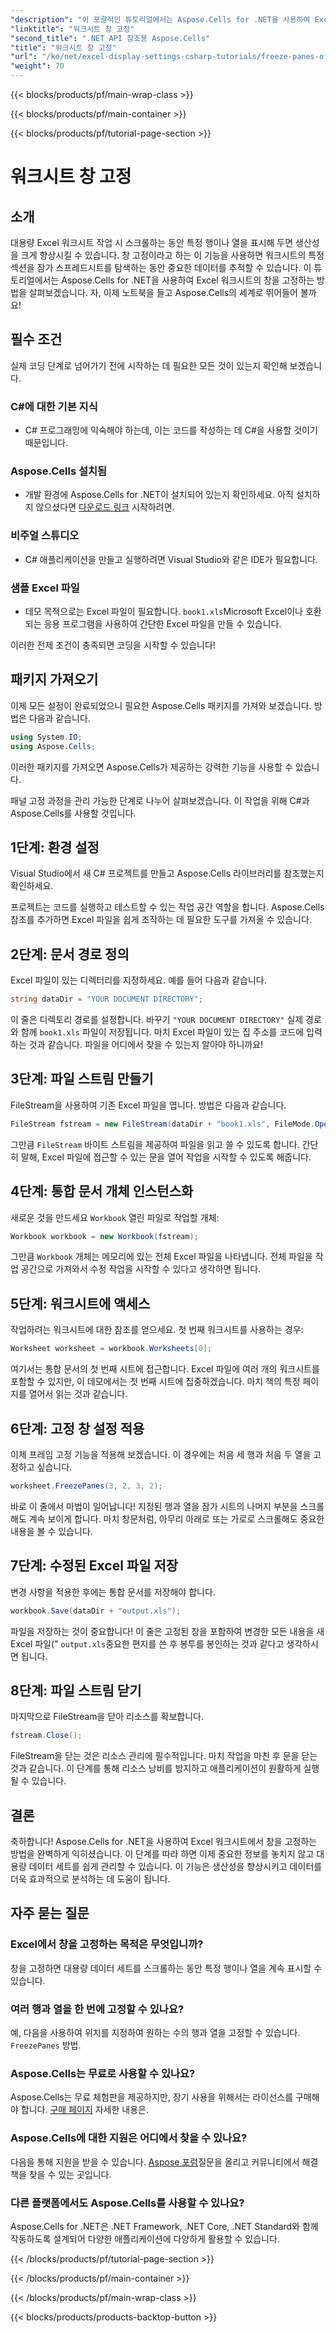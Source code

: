 ```yaml
---
"description": "이 포괄적인 튜토리얼에서는 Aspose.Cells for .NET을 사용하여 Excel에서 창을 고정하는 방법을 단계별 지침과 필수 팁으로 설명합니다."
"linktitle": "워크시트 창 고정"
"second_title": ".NET API 참조용 Aspose.Cells"
"title": "워크시트 창 고정"
"url": "/ko/net/excel-display-settings-csharp-tutorials/freeze-panes-of-worksheet/"
"weight": 70
---
```


{{< blocks/products/pf/main-wrap-class >}}

{{< blocks/products/pf/main-container >}}

{{< blocks/products/pf/tutorial-page-section >}}

# 워크시트 창 고정

## 소개

대용량 Excel 워크시트 작업 시 스크롤하는 동안 특정 행이나 열을 표시해 두면 생산성을 크게 향상시킬 수 있습니다. 창 고정이라고 하는 이 기능을 사용하면 워크시트의 특정 섹션을 잠가 스프레드시트를 탐색하는 동안 중요한 데이터를 추적할 수 있습니다. 이 튜토리얼에서는 Aspose.Cells for .NET을 사용하여 Excel 워크시트의 창을 고정하는 방법을 살펴보겠습니다. 자, 이제 노트북을 들고 Aspose.Cells의 세계로 뛰어들어 볼까요!

## 필수 조건

실제 코딩 단계로 넘어가기 전에 시작하는 데 필요한 모든 것이 있는지 확인해 보겠습니다.

### C#에 대한 기본 지식
- C# 프로그래밍에 익숙해야 하는데, 이는 코드를 작성하는 데 C#을 사용할 것이기 때문입니다.

### Aspose.Cells 설치됨
- 개발 환경에 Aspose.Cells for .NET이 설치되어 있는지 확인하세요. 아직 설치하지 않으셨다면 [다운로드 링크](https://releases.aspose.com/cells/net/) 시작하려면.

### 비주얼 스튜디오
- C# 애플리케이션을 만들고 실행하려면 Visual Studio와 같은 IDE가 필요합니다.

### 샘플 Excel 파일
- 데모 목적으로는 Excel 파일이 필요합니다. `book1.xls`Microsoft Excel이나 호환되는 응용 프로그램을 사용하여 간단한 Excel 파일을 만들 수 있습니다.

이러한 전제 조건이 충족되면 코딩을 시작할 수 있습니다!

## 패키지 가져오기

이제 모든 설정이 완료되었으니 필요한 Aspose.Cells 패키지를 가져와 보겠습니다. 방법은 다음과 같습니다.

```csharp
using System.IO;
using Aspose.Cells;
```

이러한 패키지를 가져오면 Aspose.Cells가 제공하는 강력한 기능을 사용할 수 있습니다.

패널 고정 과정을 관리 가능한 단계로 나누어 살펴보겠습니다. 이 작업을 위해 C#과 Aspose.Cells를 사용할 것입니다.

## 1단계: 환경 설정

Visual Studio에서 새 C# 프로젝트를 만들고 Aspose.Cells 라이브러리를 참조했는지 확인하세요.

프로젝트는 코드를 실행하고 테스트할 수 있는 작업 공간 역할을 합니다. Aspose.Cells 참조를 추가하면 Excel 파일을 쉽게 조작하는 데 필요한 도구를 가져올 수 있습니다.

## 2단계: 문서 경로 정의

Excel 파일이 있는 디렉터리를 지정하세요. 예를 들어 다음과 같습니다.

```csharp
string dataDir = "YOUR DOCUMENT DIRECTORY";
```

이 줄은 디렉토리 경로를 설정합니다. 바꾸기 `"YOUR DOCUMENT DIRECTORY"` 실제 경로와 함께 `book1.xls` 파일이 저장됩니다. 마치 Excel 파일이 있는 집 주소를 코드에 입력하는 것과 같습니다. 파일을 어디에서 찾을 수 있는지 알아야 하니까요!

## 3단계: 파일 스트림 만들기

FileStream을 사용하여 기존 Excel 파일을 엽니다. 방법은 다음과 같습니다.

```csharp
FileStream fstream = new FileStream(dataDir + "book1.xls", FileMode.Open);
```

그만큼 `FileStream` 바이트 스트림을 제공하여 파일을 읽고 쓸 수 있도록 합니다. 간단히 말해, Excel 파일에 접근할 수 있는 문을 열어 작업을 시작할 수 있도록 해줍니다.

## 4단계: 통합 문서 개체 인스턴스화

새로운 것을 만드세요 `Workbook` 열린 파일로 작업할 개체:

```csharp
Workbook workbook = new Workbook(fstream);
```

그만큼 `Workbook` 개체는 메모리에 있는 전체 Excel 파일을 나타냅니다. 전체 파일을 작업 공간으로 가져와서 수정 작업을 시작할 수 있다고 생각하면 됩니다.

## 5단계: 워크시트에 액세스

작업하려는 워크시트에 대한 참조를 얻으세요. 첫 번째 워크시트를 사용하는 경우:

```csharp
Worksheet worksheet = workbook.Worksheets[0];
```

여기서는 통합 문서의 첫 번째 시트에 접근합니다. Excel 파일에 여러 개의 워크시트를 포함할 수 있지만, 이 데모에서는 첫 번째 시트에 집중하겠습니다. 마치 책의 특정 페이지를 열어서 읽는 것과 같습니다.

## 6단계: 고정 창 설정 적용

이제 프레임 고정 기능을 적용해 보겠습니다. 이 경우에는 처음 세 행과 처음 두 열을 고정하고 싶습니다.

```csharp
worksheet.FreezePanes(3, 2, 3, 2);
```

바로 이 줄에서 마법이 일어납니다! 지정된 행과 열을 잠가 시트의 나머지 부분을 스크롤해도 계속 보이게 합니다. 마치 창문처럼, 아무리 아래로 또는 가로로 스크롤해도 중요한 내용을 볼 수 있습니다.

## 7단계: 수정된 Excel 파일 저장

변경 사항을 적용한 후에는 통합 문서를 저장해야 합니다.

```csharp
workbook.Save(dataDir + "output.xls");
```

파일을 저장하는 것이 중요합니다! 이 줄은 고정된 창을 포함하여 변경한 모든 내용을 새 Excel 파일(" `output.xls`중요한 편지를 쓴 후 봉투를 봉인하는 것과 같다고 생각하시면 됩니다.

## 8단계: 파일 스트림 닫기

마지막으로 FileStream을 닫아 리소스를 확보합니다.

```csharp
fstream.Close();
```

FileStream을 닫는 것은 리소스 관리에 필수적입니다. 마치 작업을 마친 후 문을 닫는 것과 같습니다. 이 단계를 통해 리소스 낭비를 방지하고 애플리케이션이 원활하게 실행될 수 있습니다.

## 결론

축하합니다! Aspose.Cells for .NET을 사용하여 Excel 워크시트에서 창을 고정하는 방법을 완벽하게 익히셨습니다. 이 단계를 따라 하면 이제 중요한 정보를 놓치지 않고 대용량 데이터 세트를 쉽게 관리할 수 있습니다. 이 기능은 생산성을 향상시키고 데이터를 더욱 효과적으로 분석하는 데 도움이 됩니다.

## 자주 묻는 질문

### Excel에서 창을 고정하는 목적은 무엇입니까?
창을 고정하면 대용량 데이터 세트를 스크롤하는 동안 특정 행이나 열을 계속 표시할 수 있습니다.

### 여러 행과 열을 한 번에 고정할 수 있나요?
예, 다음을 사용하여 위치를 지정하여 원하는 수의 행과 열을 고정할 수 있습니다. `FreezePanes` 방법.

### Aspose.Cells는 무료로 사용할 수 있나요?
Aspose.Cells는 무료 체험판을 제공하지만, 장기 사용을 위해서는 라이선스를 구매해야 합니다. [구매 페이지](https://purchase.aspose.com/buy) 자세한 내용은.

### Aspose.Cells에 대한 지원은 어디에서 찾을 수 있나요?
다음을 통해 지원을 받을 수 있습니다. [Aspose 포럼](https://forum.aspose.com/c/cells/9)질문을 올리고 커뮤니티에서 해결책을 찾을 수 있는 곳입니다.

### 다른 플랫폼에서도 Aspose.Cells를 사용할 수 있나요?
Aspose.Cells for .NET은 .NET Framework, .NET Core, .NET Standard와 함께 작동하도록 설계되어 다양한 애플리케이션에 다양하게 활용할 수 있습니다.

{{< /blocks/products/pf/tutorial-page-section >}}

{{< /blocks/products/pf/main-container >}}

{{< /blocks/products/pf/main-wrap-class >}}

{{< blocks/products/products-backtop-button >}}